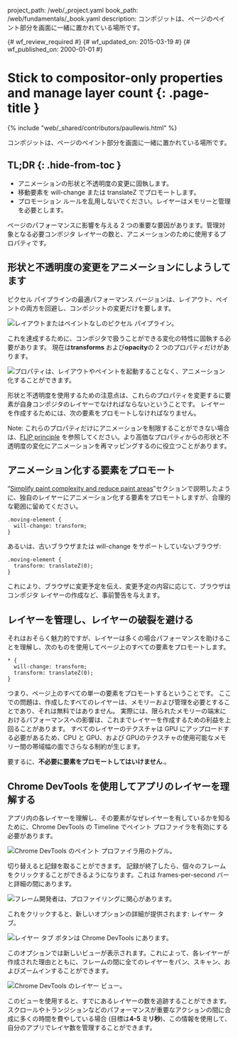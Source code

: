 project_path: /web/_project.yaml
book_path: /web/fundamentals/_book.yaml
description: コンポジットは、ページのペイント部分を画面に一緒に置かれている場所です。

{# wf_review_required #}
{# wf_updated_on: 2015-03-19 #}
{# wf_published_on: 2000-01-01 #}

# Stick to compositor-only properties and manage layer count {: .page-title }

{% include "web/_shared/contributors/paullewis.html" %}


コンポジットは、ページのペイント部分を画面に一緒に置かれている場所です。

## TL;DR {: .hide-from-toc }
- アニメーションの形状と不透明度の変更に固執します。
- 移動要素を will-change または translateZ でプロモートします。
- プロモーション ルールを乱用しないでください。レイヤーはメモリーと管理を必要とします。


ページのパフォーマンスに影響を与える 2 つの重要な要因があります。管理対象となる必要コンポジタ レイヤーの数と、アニメーションのために使用するプロパティです。

## 形状と不透明度の変更をアニメーションにしようしてます
ピクセル パイプラインの最適パフォーマンス バージョンは、レイアウト、ペイントの両方を回避し、コンポジットの変更だけを要します。

<img src="images/stick-to-compositor-only-properties-and-manage-layer-count/frame-no-layout-paint.jpg" class="g--centered" alt="レイアウトまたはペイントなしのピクセル パイプライン。">

これを達成するために、コンポジタで扱うことができる変化の特性に固執する必要があります。 現在は**transforms** および**opacity**の 2 つのプロパティだけがあります。

<img src="images/stick-to-compositor-only-properties-and-manage-layer-count/safe-properties.jpg" class="g--centered" alt="プロパティは、レイアウトやペイントを起動することなく、アニメーション化することができます。">

形状と不透明度を使用するための注意点は、これらのプロパティを変更するに要素が自身コンポジタのレイヤーでなければならないということです。 レイヤーを作成するためには、次の要素をプロモートしなければなりません。

Note: これらのプロパティだけにアニメーションを制限することができない場合は、<a href="http://aerotwist.com/blog/flip-your-animations">FLIP principle</a> を参照してください。より高価なプロパティからの形状と不透明度の変化にアニメーションを再マッピングするのに役立つことがあります。

## アニメーション化する要素をプロモート

“[Simplify paint complexity and reduce paint areas](simplify-paint-complexity-and-reduce-paint-areas)”セクションで説明したように、独自のレイヤーにアニメーション化する要素をプロモートしますが、合理的な範囲に留めてください。


    .moving-element {
      will-change: transform;
    }
    

あるいは、古いブラウザまたは will-change をサポートしていないブラウザ:


    .moving-element {
      transform: translateZ(0);
    }
    

これにより、ブラウザに変更予定を伝え、変更予定の内容に応じて、ブラウザはコンポジタ レイヤーの作成など、事前警告を与えます。

## レイヤーを管理し、レイヤーの破裂を避ける

それはおそらく魅力的ですが、レイヤーは多くの場合パフォーマンスを助けることを理解し、次のものを使用してページ上のすべての要素をプロモートします。


    * {
      will-change: transform;
      transform: translateZ(0);
    }
    

つまり、ページ上のすべての単一の要素をプロモートするということです。 ここでの問題は、作成したすべてのレイヤーは、メモリーおよび管理を必要とすることであり、それは無料ではありません。 実際には、限られたメモリーの端末におけるパフォーマンスへの影響は、これまでレイヤーを作成するための利益を上回ることがあります。 すべてのレイヤーのテクスチャは GPU にアップロードする必要があるため、CPU と GPU、および GPUのテクスチャの使用可能なメモリー間の帯域幅の面でさらなる制約が生じます。

要するに、**不必要に要素をプロモートしてはいけません**.。

## Chrome DevTools を使用してアプリのレイヤーを理解する

アプリ内の各レイヤーを理解し、その要素がなぜレイヤーを有しているかを知るために、Chrome DevTools の  Timeline でペイント プロファイラを有効にする必要があります。

<img src="images/stick-to-compositor-only-properties-and-manage-layer-count/paint-profiler.jpg" class="g--centered" alt="Chrome DevTools のペイント プロファイラ用のトグル。">

切り替えると記録を取ることができます。 記録が終了したら、個々のフレームをクリックすることができるようになります。これは frames-per-second バーと詳細の間にあります。

<img src="images/stick-to-compositor-only-properties-and-manage-layer-count/frame-of-interest.jpg" class="g--centered" alt="フレーム開発者は、プロファイリングに関心があります。">

これをクリックすると、新しいオプションの詳細が提供されます: レイヤー タブ。

<img src="images/stick-to-compositor-only-properties-and-manage-layer-count/layer-tab.jpg" class="g--centered" alt="レイヤー タブ ボタンは Chrome DevTools にあります。">

このオプションでは新しいビューが表示されます。これによって、各レイヤーが作成された理由とともに、フレームの間に全てのレイヤーをパン、スキャン、およびズームインすることができます。

<img src="images/stick-to-compositor-only-properties-and-manage-layer-count/layer-view.jpg" class="g--centered" alt="Chrome DevTools のレイヤー ビュー。">

このビューを使用すると、すでにあるレイヤーの数を追跡することができます。 スクロールやトランジションなどのパフォーマンスが重要なアクションの間に合成に多くの時間を費やしている場合 (目標は**4-5 ミリ秒**)、この情報を使用して、自分のアプリでレイヤ数を管理することができます。


